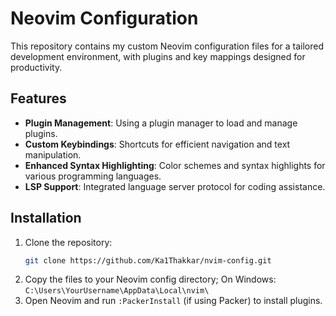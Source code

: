 # Neovim Configuration

This repository contains my custom Neovim configuration files for a tailored development environment, with plugins and key mappings designed for productivity.

## Features

- **Plugin Management**: Using a plugin manager to load and manage plugins.
- **Custom Keybindings**: Shortcuts for efficient navigation and text manipulation.
- **Enhanced Syntax Highlighting**: Color schemes and syntax highlights for various programming languages.
- **LSP Support**: Integrated language server protocol for coding assistance.

## Installation

1. Clone the repository:
   ```bash
   git clone https://github.com/Ka1Thakkar/nvim-config.git
   ```
2. Copy the files to your Neovim config directory; On Windows: ```C:\Users\YourUsername\AppData\Local\nvim\```
4. Open Neovim and run ```:PackerInstall``` (if using Packer) to install plugins.
